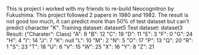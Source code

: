 This is project i worked with my friends to re-build Neocognitron by Fukushima. This project followed 2 papers in 1980 and 1982.
The result is not good too much, it can predict more than 50% of test dataset but can't predict character "K".
Training dataset: dataset5
Test dataset: dataset3
Result: ("Charater": Class)
  "A": 9
  "B": 12
  "C": 19
  "D": 11
  "E": 3
  "F": 0
  "G": 24
  "H": 4
  "I": 14
  "J": 7
  "K": null
  "L": 10
  "M": 2
  "N": 5
  "O": 17
  "P": 13
  "Q": 20
  "R": 1
  "S": 23
  "T": 18
  "U": 6
  "V": 15
  "W": 25
  "X": 16
  "Y": 8
  "Z": 21
